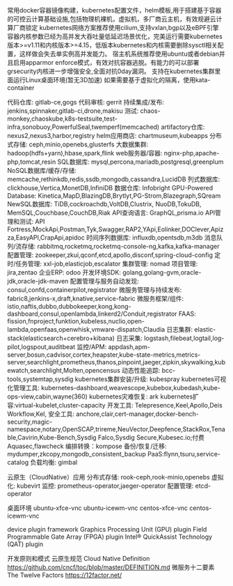 常用docker容器镜像构建，kubernetes配置文件，helm模板,用于搭建基于容器的可控云计算基础设施,包括物理机裸机，虚拟机，多厂商云主机，有效规避云计算厂商锁定
kubernetes网络方案推荐使用cilium,支持vxlan,bgp以及eBPF引擎
容器内核参数已经为高并发大吞吐量低延迟场景优化，完美运行需要kubernetes版本>=v1.11和内核版本>=4.15，低版本kubernetes和内核需要删除sysctl相关配置，这样做会失去单实例高并发能力。
宿主机系统推荐使用ubuntu或者debian并且启用apparmor enforce模式，有效对抗容器逃脱。有能力的可以部署grsecurity内核进一步增强安全,全面对抗0day漏洞。
支持在kubernetes集群里面运行Linux桌面环境(暂无3D加速)
如果需要基于虚拟化的隔离，使用kata-container

代码仓库: gitlab-ce,gogs
代码审核: gerrit
持续集成/发布: jenkins,spinnaker,gitlab-ci,drone,makisu
测试: chaos-monkey,chaoskube,k8s-testsuite,test-infra,sonobuoy,PowerfulSeal,twemperf(memcached)
artifactory仓库: nexus2,nexus3,harbor,registry
helm应用商店: chartmuseum,kubeapps
分布式存储: ceph,minio,openebs,glusterfs
大数据集群: hadoop(hdfs+yarn),hbase,spark,flink
web服务器/容器: nginx-php,apache-php,tomcat,resin
SQL数据库: mysql,percona,mariadb,postgresql,greenplum
NoSQL数据库/缓存/存储: memcache,rethinkdb,redis,ssdb,mongodb,cassandra,LucidDB
列式数据库: clickhouse,Vertica,MonetDB,InfiniDB
数据仓库: Infobright
GPU-Powered Database: Kinetica,MapD,BlazingDB,Brytlyt,PG-Strom,Blazegraph,SQream
NewSQL数据库: TiDB,cockroachdb,VoltDB,Clustrix, NuoDB,TokuDB, MemSQL,Couchbase,CouchDB,Riak
API查询语言: GraphQL,prisma.io
API管理和测试: API Fortress,MockApi,Postman,Tyk,Swagger,RAP2,YApi,Eolinker,DOClever,Apizza,EasyAPI,CrapApi,apidoc
时间序列数据库: influxdb,opentsdb,m3db
消息队列/流存储: rabbitmq,rocketmq,rocketmq-console-ng,kafka,kafka-manager
配置管理: zookeeper,zkui,qconf,etcd,apollo,disconf,spring-cloud-config
定时/任务管理: xxl-job,elasticjob,escalator
集群管理: nomad
项目管理: jira,zentao
企业ERP: odoo
开发环境SDK: golang,golang-gvm,oracle-jdk,oracle-jdk-maven
配置管理与服务自动发现: consul,confd,containerpilot,registrator
微服务管理与持续发布: fabric8,jenkins-x,draft,knative,service-fabric
微服务框架/组件: istio,naftis,dubbo,dubbokeeper,kong,kong-dashboard,consul,openlambda,linkerd2/Conduit,registrator
FAAS: fission,fnproject,funktion,kubeless,nuclio,open-lambda,openfaas,openwhisk,vmware-dispatch,Claudia
日志集群: elastic-stack(elasticsearch+cerebro+kibana)
日志采集: logstash,filebeat,logtail,log-pilot,logspout,auditbeat
监控/APM: appdash,apm-server,bosun,cadvisor,cortex,heapster,kube-state-metrics,metrics-server,searchlight,prometheus,thanos,pinpoint,jaeger,zipkin,skywalking,kubewatch,searchlight,Molten,opencensus
动态性能追踪: bcc-tools,systemtap,sysdig
kubernetes集群安装/升级: kubespray
kubernetes可视化管理工具: kubernetes-dashboard,weavescope,kubebox,kubedash,kube-ops-view,cabin,wayne(360)
kubernetes灾难恢复: ark
kubernetes扩容:virtual-kubelet,cluster-capacity
开发工具: Telepresence,Keel,Apollo,Deis Workflow,Kel,
安全工具: anchore,clair,cert-manager,docker-bench-security,magic-namespace,notary,OpenSCAP,trireme,NeuVector,Deepfence,StackRox,Tenable,Cavirin,Kube-Bench,Sysdig Falco,Sysdig Secure,Kubesec.io;付费 Aquasec,flawcheck
编排转换：kompose
备份/恢复/迁移: mydumper,zkcopy,mongodb_consistent_backup
PaaS:flynn,tsuru,service-catalog
负载均衡: gimbal

云原生（CloudNative）应用
分布式存储: rook-ceph,rook-minio,openebs
虚拟化: kubevirt
监控: prometheus-operator,jaeger-operator
配置管理: etcd-operator

桌面环境
ubuntu-xfce-vnc
ubuntu-icewm-vnc
centos-xfce-vnc
centos-icewm-vnc

device plugin framework
Graphics Processing Unit (GPU) plugin
Field Programmable Gate Array (FPGA) plugin
Intel® QuickAssist Technology (QAT) plugin

开发原则和模式
云原生规范 Cloud Native Definition
https://github.com/cncf/toc/blob/master/DEFINITION.md
微服务十二要素 The Twelve Factors
https://12factor.net/
